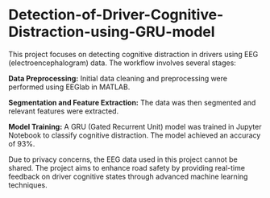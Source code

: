# Detection-of-Driver-Cognitive-Distraction-using-GRU-model
This project focuses on detecting cognitive distraction in drivers using EEG (electroencephalogram) data. The workflow involves several stages:

**Data Preprocessing:** Initial data cleaning and preprocessing were performed using EEGlab in MATLAB.

**Segmentation and Feature Extraction:** The data was then segmented and relevant features were extracted.

**Model Training:** A GRU (Gated Recurrent Unit) model was trained in Jupyter Notebook to classify cognitive distraction. The model achieved an accuracy of 93%.

Due to privacy concerns, the EEG data used in this project cannot be shared. The project aims to enhance road safety by providing real-time feedback on driver cognitive states through advanced machine learning techniques.
